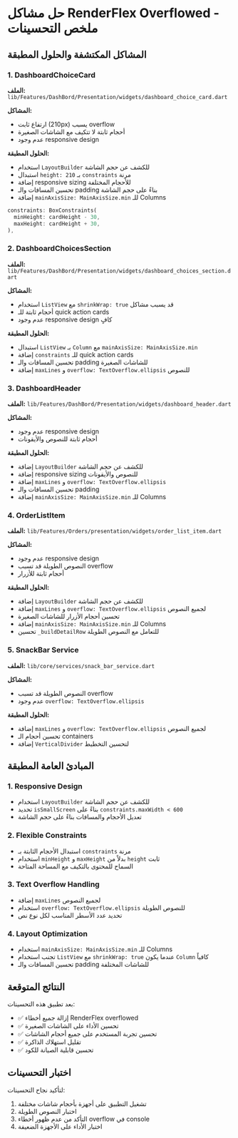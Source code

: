 # حل مشاكل RenderFlex Overflowed - ملخص التحسينات

## المشاكل المكتشفة والحلول المطبقة

### 1. DashboardChoiceCard
**الملف:** `lib/Features/DashBord/Presentation/widgets/dashboard_choice_card.dart`

**المشاكل:**
- ارتفاع ثابت (210px) يسبب overflow
- أحجام ثابتة لا تتكيف مع الشاشات الصغيرة
- عدم وجود responsive design

**الحلول المطبقة:**
- استخدام `LayoutBuilder` للكشف عن حجم الشاشة
- استبدال `height: 210` بـ `constraints` مرنة
- إضافة responsive sizing للأحجام المختلفة
- تحسين المسافات والـ padding بناءً على حجم الشاشة
- إضافة `mainAxisSize: MainAxisSize.min` للـ Columns

```dart
constraints: BoxConstraints(
  minHeight: cardHeight - 30,
  maxHeight: cardHeight + 30,
),
```

### 2. DashboardChoicesSection
**الملف:** `lib/Features/DashBord/Presentation/widgets/dashboard_choices_section.dart`

**المشاكل:**
- استخدام `ListView` مع `shrinkWrap: true` قد يسبب مشاكل
- أحجام ثابتة للـ quick action cards
- عدم وجود responsive design كافٍ

**الحلول المطبقة:**
- استبدال `ListView` بـ `Column` مع `mainAxisSize: MainAxisSize.min`
- إضافة `constraints` للـ quick action cards
- تحسين المسافات والـ padding للشاشات الصغيرة
- إضافة `maxLines` و `overflow: TextOverflow.ellipsis` للنصوص

### 3. DashboardHeader
**الملف:** `lib/Features/DashBord/Presentation/widgets/dashboard_header.dart`

**المشاكل:**
- عدم وجود responsive design
- أحجام ثابتة للنصوص والأيقونات

**الحلول المطبقة:**
- إضافة `LayoutBuilder` للكشف عن حجم الشاشة
- إضافة responsive sizing للنصوص والأيقونات
- إضافة `maxLines` و `overflow: TextOverflow.ellipsis`
- تحسين المسافات والـ padding
- إضافة `mainAxisSize: MainAxisSize.min` للـ Columns

### 4. OrderListItem
**الملف:** `lib/Features/Orders/presentation/widgets/order_list_item.dart`

**المشاكل:**
- عدم وجود responsive design
- النصوص الطويلة قد تسبب overflow
- أحجام ثابتة للأزرار

**الحلول المطبقة:**
- إضافة `LayoutBuilder` للكشف عن حجم الشاشة
- إضافة `maxLines` و `overflow: TextOverflow.ellipsis` لجميع النصوص
- تحسين أحجام الأزرار للشاشات الصغيرة
- إضافة `mainAxisSize: MainAxisSize.min` للـ Columns
- تحسين `_buildDetailRow` للتعامل مع النصوص الطويلة

### 5. SnackBar Service
**الملف:** `lib/core/services/snack_bar_service.dart`

**المشاكل:**
- النصوص الطويلة قد تسبب overflow
- عدم وجود `overflow: TextOverflow.ellipsis`

**الحلول المطبقة:**
- إضافة `maxLines` و `overflow: TextOverflow.ellipsis` لجميع النصوص
- تحسين أحجام الـ containers
- إضافة `VerticalDivider` لتحسين التخطيط

## المبادئ العامة المطبقة

### 1. Responsive Design
- استخدام `LayoutBuilder` للكشف عن حجم الشاشة
- تحديد `isSmallScreen` بناءً على `constraints.maxWidth < 600`
- تعديل الأحجام والمسافات بناءً على حجم الشاشة

### 2. Flexible Constraints
- استبدال الأحجام الثابتة بـ `constraints` مرنة
- استخدام `minHeight` و `maxHeight` بدلاً من `height` ثابت
- السماح للمحتوى بالتكيف مع المساحة المتاحة

### 3. Text Overflow Handling
- إضافة `maxLines` لجميع النصوص
- استخدام `overflow: TextOverflow.ellipsis` للنصوص الطويلة
- تحديد عدد الأسطر المناسب لكل نوع نص

### 4. Layout Optimization
- استخدام `mainAxisSize: MainAxisSize.min` للـ Columns
- تجنب استخدام `ListView` مع `shrinkWrap: true` عندما يكون `Column` كافياً
- تحسين المسافات والـ padding للشاشات المختلفة

## النتائج المتوقعة

بعد تطبيق هذه التحسينات:
- ✅ إزالة جميع أخطاء RenderFlex overflowed
- ✅ تحسين الأداء على الشاشات الصغيرة
- ✅ تحسين تجربة المستخدم على جميع أحجام الشاشات
- ✅ تقليل استهلاك الذاكرة
- ✅ تحسين قابلية الصيانة للكود

## اختبار التحسينات

لتأكيد نجاح التحسينات:
1. تشغيل التطبيق على أجهزة بأحجام شاشات مختلفة
2. اختبار النصوص الطويلة
3. التأكد من عدم ظهور أخطاء overflow في console
4. اختبار الأداء على الأجهزة الضعيفة 
